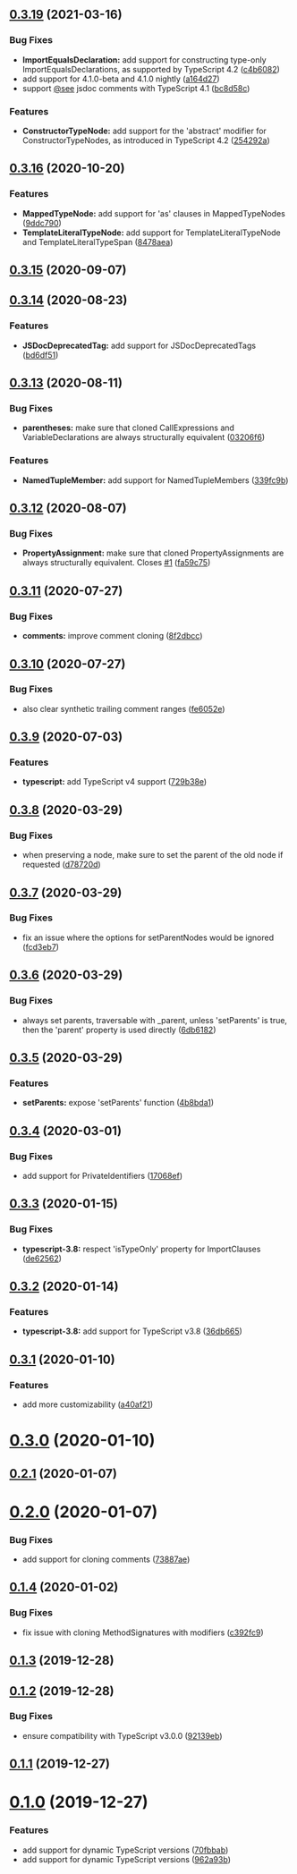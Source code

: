 ## [0.3.19](https://github.com/wessberg/ts-clone-node/compare/v0.3.16...v0.3.19) (2021-03-16)


### Bug Fixes

* **ImportEqualsDeclaration:** add support for constructing type-only ImportEqualsDeclarations, as supported by TypeScript 4.2 ([c4b6082](https://github.com/wessberg/ts-clone-node/commit/c4b60823b1a6b89d3d87497663fa099c794eaf6b))
* add support for 4.1.0-beta and 4.1.0 nightly ([a164d27](https://github.com/wessberg/ts-clone-node/commit/a164d27c65c758f940655087f3195aa79b621533))
* support [@see](https://github.com/see) jsdoc comments with TypeScript 4.1 ([bc8d58c](https://github.com/wessberg/ts-clone-node/commit/bc8d58ca8de91d505c805f02bb26d68226e18d27))


### Features

* **ConstructorTypeNode:** add support for the 'abstract' modifier for ConstructorTypeNodes, as introduced in TypeScript 4.2 ([254292a](https://github.com/wessberg/ts-clone-node/commit/254292af4f7ec6a3f1f01e6613388d3baa08a889))



## [0.3.16](https://github.com/wessberg/ts-clone-node/compare/v0.3.15...v0.3.16) (2020-10-20)


### Features

* **MappedTypeNode:** add support for 'as' clauses in MappedTypeNodes ([9ddc790](https://github.com/wessberg/ts-clone-node/commit/9ddc790c58f7a3cde912e27ff2f7dedb678ecec8))
* **TemplateLiteralTypeNode:** add support for TemplateLiteralTypeNode and TemplateLiteralTypeSpan ([8478aea](https://github.com/wessberg/ts-clone-node/commit/8478aea06b89fab7a6b150315dd08bd69cde3e31))



## [0.3.15](https://github.com/wessberg/ts-clone-node/compare/v0.3.14...v0.3.15) (2020-09-07)



## [0.3.14](https://github.com/wessberg/ts-clone-node/compare/v0.3.13...v0.3.14) (2020-08-23)


### Features

* **JSDocDeprecatedTag:** add support for JSDocDeprecatedTags ([bd6df51](https://github.com/wessberg/ts-clone-node/commit/bd6df51fa07b0f885d93460618c2fb410a9f1fc8))



## [0.3.13](https://github.com/wessberg/ts-clone-node/compare/v0.3.12...v0.3.13) (2020-08-11)


### Bug Fixes

* **parentheses:** make sure that cloned CallExpressions and VariableDeclarations are always structurally equivalent ([03206f6](https://github.com/wessberg/ts-clone-node/commit/03206f6a60ff2919836040cd813c3b11415b14c2))


### Features

* **NamedTupleMember:** add support for NamedTupleMembers ([339fc9b](https://github.com/wessberg/ts-clone-node/commit/339fc9b27395da951f7f0c8641c4aeacb1d9aaa4))



## [0.3.12](https://github.com/wessberg/ts-clone-node/compare/v0.3.11...v0.3.12) (2020-08-07)


### Bug Fixes

* **PropertyAssignment:** make sure that cloned PropertyAssignments are always structurally equivalent. Closes [#1](https://github.com/wessberg/ts-clone-node/issues/1) ([fa59c75](https://github.com/wessberg/ts-clone-node/commit/fa59c7590b55af80195e41f1ce5f6956b85f09f6))



## [0.3.11](https://github.com/wessberg/ts-clone-node/compare/v0.3.10...v0.3.11) (2020-07-27)


### Bug Fixes

* **comments:** improve comment cloning ([8f2dbcc](https://github.com/wessberg/ts-clone-node/commit/8f2dbcce91752cc85eb8d8de55aa2d1e66371362))



## [0.3.10](https://github.com/wessberg/ts-clone-node/compare/v0.3.9...v0.3.10) (2020-07-27)


### Bug Fixes

* also clear synthetic trailing comment ranges ([fe6052e](https://github.com/wessberg/ts-clone-node/commit/fe6052e21e433c1de61da47020834587e0832723))



## [0.3.9](https://github.com/wessberg/ts-clone-node/compare/v0.3.8...v0.3.9) (2020-07-03)


### Features

* **typescript:** add TypeScript v4 support ([729b38e](https://github.com/wessberg/ts-clone-node/commit/729b38e172e6466217067bc1c6e15ae4ba55b154))



## [0.3.8](https://github.com/wessberg/ts-clone-node/compare/v0.3.7...v0.3.8) (2020-03-29)


### Bug Fixes

* when preserving a node, make sure to set the parent of the old node if requested ([d78720d](https://github.com/wessberg/ts-clone-node/commit/d78720df4765d427f9de903404a16de006bba4f9))



## [0.3.7](https://github.com/wessberg/ts-clone-node/compare/v0.3.6...v0.3.7) (2020-03-29)


### Bug Fixes

* fix an issue where the options for setParentNodes would be ignored ([fcd3eb7](https://github.com/wessberg/ts-clone-node/commit/fcd3eb74d9a36121113db7cea3cc6e0ae58896fb))



## [0.3.6](https://github.com/wessberg/ts-clone-node/compare/v0.3.5...v0.3.6) (2020-03-29)


### Bug Fixes

* always set parents, traversable with _parent, unless 'setParents' is true, then the 'parent' property is used directly ([6db6182](https://github.com/wessberg/ts-clone-node/commit/6db61824919b945d5fec4ba97341c468b39985fd))



## [0.3.5](https://github.com/wessberg/ts-clone-node/compare/v0.3.4...v0.3.5) (2020-03-29)


### Features

* **setParents:** expose 'setParents' function ([4b8bda1](https://github.com/wessberg/ts-clone-node/commit/4b8bda129efabfe294f5727c66065de7b4fcf5b2))



## [0.3.4](https://github.com/wessberg/ts-clone-node/compare/v0.3.3...v0.3.4) (2020-03-01)


### Bug Fixes

* add support for PrivateIdentifiers ([17068ef](https://github.com/wessberg/ts-clone-node/commit/17068efe864dfc941bd127ceb983d2257915de8e))



## [0.3.3](https://github.com/wessberg/ts-clone-node/compare/v0.3.2...v0.3.3) (2020-01-15)


### Bug Fixes

* **typescript-3.8:** respect 'isTypeOnly' property for ImportClauses ([de62562](https://github.com/wessberg/ts-clone-node/commit/de6256219652246694f82a66a941ab62dce155f5))



## [0.3.2](https://github.com/wessberg/ts-clone-node/compare/v0.3.1...v0.3.2) (2020-01-14)


### Features

* **typescript-3.8:** add support for TypeScript v3.8 ([36db665](https://github.com/wessberg/ts-clone-node/commit/36db665a59db776e7f5669c34cc6a351cad780a2))



## [0.3.1](https://github.com/wessberg/ts-clone-node/compare/v0.3.0...v0.3.1) (2020-01-10)


### Features

* add more customizability ([a40af21](https://github.com/wessberg/ts-clone-node/commit/a40af21f1e8e7f784067ed859aeb4081474530cd))



# [0.3.0](https://github.com/wessberg/ts-clone-node/compare/v0.2.1...v0.3.0) (2020-01-10)



## [0.2.1](https://github.com/wessberg/ts-clone-node/compare/v0.2.0...v0.2.1) (2020-01-07)



# [0.2.0](https://github.com/wessberg/ts-clone-node/compare/v0.1.4...v0.2.0) (2020-01-07)


### Bug Fixes

* add support for cloning comments ([73887ae](https://github.com/wessberg/ts-clone-node/commit/73887aeba63fb33e49b30ecfeda2ea2073e1d5c9))



## [0.1.4](https://github.com/wessberg/ts-clone-node/compare/v0.1.3...v0.1.4) (2020-01-02)


### Bug Fixes

* fix issue with cloning MethodSignatures with modifiers ([c392fc9](https://github.com/wessberg/ts-clone-node/commit/c392fc9dd5f0115258c0ef9d3cbd10637b624c86))



## [0.1.3](https://github.com/wessberg/ts-clone-node/compare/v0.1.2...v0.1.3) (2019-12-28)



## [0.1.2](https://github.com/wessberg/ts-clone-node/compare/v0.1.1...v0.1.2) (2019-12-28)


### Bug Fixes

* ensure compatibility with TypeScript v3.0.0 ([92139eb](https://github.com/wessberg/ts-clone-node/commit/92139ebaefca69c98f2ced3c36b3f59f920b6bcd))



## [0.1.1](https://github.com/wessberg/ts-clone-node/compare/v0.1.0...v0.1.1) (2019-12-27)



# [0.1.0](https://github.com/wessberg/ts-clone-node/compare/962a93b9b5ffabe591d4600eeef977a5394b0854...v0.1.0) (2019-12-27)


### Features

* add support for dynamic TypeScript versions ([70fbbab](https://github.com/wessberg/ts-clone-node/commit/70fbbabde8a8c8a841725ed8820d48422b99bf60))
* add support for dynamic TypeScript versions ([962a93b](https://github.com/wessberg/ts-clone-node/commit/962a93b9b5ffabe591d4600eeef977a5394b0854))



